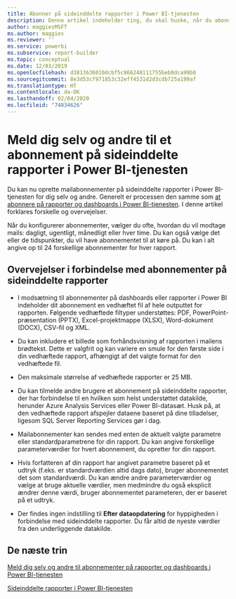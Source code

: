 ```yaml
---
title: Abonner på sideinddelte rapporter i Power BI-tjenesten
description: Denne artikel indeholder ting, du skal huske, når du abonnerer på sideinddelte rapporter i Power BI-tjenesten.
author: maggiesMSFT
ms.author: maggies
ms.reviewer: ''
ms.service: powerbi
ms.subservice: report-builder
ms.topic: conceptual
ms.date: 12/03/2019
ms.openlocfilehash: d3813636010dcbf5c866248111755beb0dca99b8
ms.sourcegitcommit: 8e3d53cf971853c32eff4531d2d3cdb725a199af
ms.translationtype: HT
ms.contentlocale: da-DK
ms.lasthandoff: 02/04/2020
ms.locfileid: "74834626"
---
```

# <a name="subscribe-yourself-and-others-to-paginated-reports-in-the-power-bi-service"></a>Meld dig selv og andre til et abonnement på sideinddelte rapporter i Power BI-tjenesten 

Du kan nu oprette mailabonnementer på sideinddelte rapporter i Power BI-tjenesten for dig selv og andre. Generelt er processen den samme som [at abonnere på rapporter og dashboards i Power BI-tjenesten](end-user-subscribe.md). I denne artikel forklares forskelle og overvejelser. 

Når du konfigurerer abonnementer, vælger du ofte, hvordan du vil modtage mails: dagligt, ugentligt, månedligt eller hver time. Du kan også vælge det eller de tidspunkter, du vil have abonnementet til at køre på. Du kan i alt angive op til 24 forskellige abonnementer for hver rapport. 

## <a name="considerations-for-paginated-report-subscriptions"></a>Overvejelser i forbindelse med abonnementer på sideinddelte rapporter 

- I modsætning til abonnementer på dashboards eller rapporter i Power BI indeholder dit abonnement en vedhæftet fil af hele outputtet for rapporten.  Følgende vedhæftede filtyper understøttes: PDF, PowerPoint-præsentation (PPTX), Excel-projektmappe (XLSX), Word-dokument (DOCX), CSV-fil og XML.

- Du kan inkludere et billede som forhåndsvisning af rapporten i mailens brødtekst.  Dette er valgfrit og kan variere en smule for den første side i din vedhæftede rapport, afhængigt af det valgte format for den vedhæftede fil. 

- Den maksimale størrelse af vedhæftede rapporter er 25 MB. 

- Du kan tilmelde andre brugere et abonnement på sideinddelte rapporter, der har forbindelse til en hvilken som helst understøttet datakilde, herunder Azure Analysis Services eller Power BI-datasæt. Husk på, at den vedhæftede rapport afspejler dataene baseret på dine tilladelser, ligesom SQL Server Reporting Services gør i dag. 

- Mailabonnementer kan sendes med enten de aktuelt valgte parametre eller standardparametrene for din rapport.  Du kan angive forskellige parameterværdier for hvert abonnement, du opretter for din rapport. 

- Hvis forfatteren af din rapport har angivet parametre baseret på et udtryk (f.eks. er standardværdien altid dags dato), bruger abonnementet det som standardværdi. Du kan ændre andre parameterværdier og vælge at bruge aktuelle værdier, men medmindre du også eksplicit ændrer denne værdi, bruger abonnementet parameteren, der er baseret på et udtryk.

- Der findes ingen indstilling til **Efter dataopdatering** for hyppigheden i forbindelse med sideinddelte rapporter. Du får altid de nyeste værdier fra den underliggende datakilde. 

## <a name="next-steps"></a>De næste trin

[Meld dig selv og andre til abonnementer på rapporter og dashboards i Power BI-tjenesten](../service-report-subscribe.md)

[Sideinddelte rapporter i Power BI-tjenesten](end-user-paginated-report.md)

